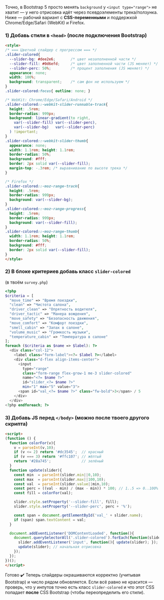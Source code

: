 Точно, в Bootstrap 5 просто менять `background` у `<input type="range">` не хватит — у него отрисовка идёт через псевдоэлементы трека/ползунка. Ниже — рабочий вариант с **CSS-переменными** и поддержкой Chrome/Edge/Safari (WebKit) и Firefox.

### 1) Добавь стили в `<head>` (после подключения Bootstrap)

```html
<style>
/* === Цветной слайдер с прогрессом === */
.slider-colored{
  --slider-bg: #dee2e6;       /* цвет незаполненной части */
  --slider-fill: #0d6efd;     /* цвет заполненной части (JS меняет) */
  --slider-perc: 50%;         /* процент заполнения (JS меняет) */
  appearance: none;
  width: 100%;
  background: transparent;    /* сам фон не используем */
}
.slider-colored:focus{ outline: none; }

/* WebKit: Chrome/Edge/Safari/Android */
.slider-colored::-webkit-slider-runnable-track{
  height: .5rem;
  border-radius: 999px;
  background: linear-gradient(to right,
    var(--slider-fill) var(--slider-perc),
    var(--slider-bg)   var(--slider-perc)
  ) !important;
}
.slider-colored::-webkit-slider-thumb{
  appearance: none;
  width: 1.1rem; height: 1.1rem;
  border-radius: 50%;
  background: #fff;
  border: 2px solid var(--slider-fill);
  margin-top: -.3rem; /* выравнивание по высоте трека */
}

/* Firefox */
.slider-colored::-moz-range-track{
  height: .5rem;
  border-radius: 999px;
  background: var(--slider-bg);
}
.slider-colored::-moz-range-progress{
  height: .5rem;
  border-radius: 999px;
  background: var(--slider-fill);
}
.slider-colored::-moz-range-thumb{
  width: 1.1rem; height: 1.1rem;
  border-radius: 50%;
  background: #fff;
  border: 2px solid var(--slider-fill);
}
</style>
```

### 2) В блоке критериев добавь класс `slider-colored`

(в твоём `survey.php`)

```php
<?php 
$criteria = [
  "move_time" => "Время поездки",
  "clean" => "Чистота салона",
  "driver_clean" => "Опрятность водителя",
  "driver_tactic" => "Манера вождения",
  "move_safety" => "Безопасность движения",
  "move_comfort" => "Комфорт поездки",
  "smell_cabin" => "Запах в салоне",
  "volume_music" => "Громкость музыки",
  "temperature_cabin" => "Температура в салоне"
];
foreach ($criteria as $name => $label): ?>
  <div class="col-12">
    <label class="form-label"><?= $label ?></label>
    <div class="d-flex align-items-center">
      <input
        type="range"
        class="form-range flex-grow-1 me-3 slider-colored"
        name="<?= $name ?>"
        id="slider_<?= $name ?>"
        min="1" max="5" value="3">
      <span id="val_<?= $name ?>" class="fw-bold">3</span> / 5
    </div>
  </div>
<?php endforeach; ?>
```

### 3) Добавь JS перед `</body>` (можно после твоего другого скрипта)

```html
<script>
(function () {
  function colorFor(v){
    v = parseInt(v,10);
    if (v <= 2) return '#dc3545';  // красный
    if (v === 3) return '#ffc107'; // жёлтый
    return '#28a745';              // зелёный
  }
  function update(slider){
    const min  = parseInt(slider.min||0,10);
    const max  = parseInt(slider.max||100,10);
    const val  = parseInt(slider.value||min,10);
    const perc = ((val - min) / (max - min)) * 100; // 1..5 => 0..100%
    const fill = colorFor(val);

    slider.style.setProperty('--slider-fill', fill);
    slider.style.setProperty('--slider-perc', perc + '%');

    const span = document.getElementById('val_' + slider.name);
    if (span) span.textContent = val;
  }

  document.addEventListener('DOMContentLoaded', function(){
    document.querySelectorAll('.slider-colored').forEach(function(slider){
      slider.addEventListener('input', function(){ update(slider); });
      update(slider); // начальная отрисовка
    });
  });
})();
</script>
```

Готово ✔️
Теперь слайдеры окрашиваются корректно (учитывая Bootstrap) и число рядом обновляется. Если всё равно не красится — проверь, что у инпутов точно есть класс `slider-colored` и что этот CSS попадает **после** CSS Bootstrap (чтобы переопределить его стили).
